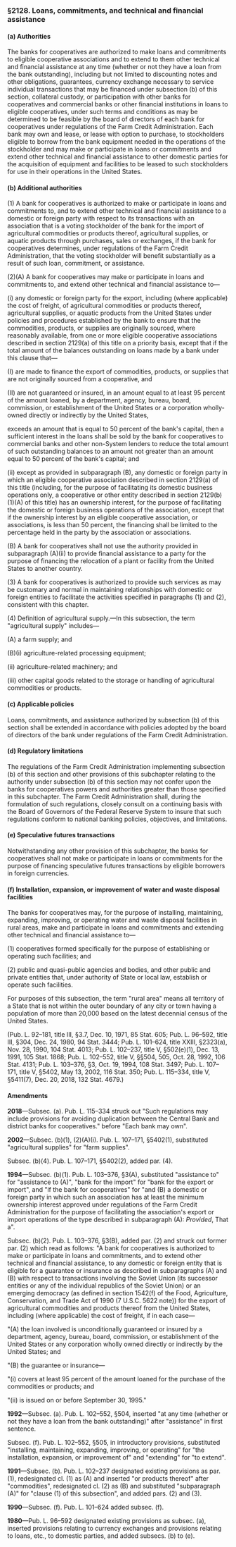 ### §2128. Loans, commitments, and technical and financial assistance ###

#### (a) Authorities ####

The banks for cooperatives are authorized to make loans and commitments to eligible cooperative associations and to extend to them other technical and financial assistance at any time (whether or not they have a loan from the bank outstanding), including but not limited to discounting notes and other obligations, guarantees, currency exchange necessary to service individual transactions that may be financed under subsection (b) of this section, collateral custody, or participation with other banks for cooperatives and commercial banks or other financial institutions in loans to eligible cooperatives, under such terms and conditions as may be determined to be feasible by the board of directors of each bank for cooperatives under regulations of the Farm Credit Administration. Each bank may own and lease, or lease with option to purchase, to stockholders eligible to borrow from the bank equipment needed in the operations of the stockholder and may make or participate in loans or commitments and extend other technical and financial assistance to other domestic parties for the acquisition of equipment and facilities to be leased to such stockholders for use in their operations in the United States.

#### (b) Additional authorities ####

(1) A bank for cooperatives is authorized to make or participate in loans and commitments to, and to extend other technical and financial assistance to a domestic or foreign party with respect to its transactions with an association that is a voting stockholder of the bank for the import of agricultural commodities or products thereof, agricultural supplies, or aquatic products through purchases, sales or exchanges, if the bank for cooperatives determines, under regulations of the Farm Credit Administration, that the voting stockholder will benefit substantially as a result of such loan, commitment, or assistance.

(2)(A) A bank for cooperatives may make or participate in loans and commitments to, and extend other technical and financial assistance to—

(i) any domestic or foreign party for the export, including (where applicable) the cost of freight, of agricultural commodities or products thereof, agricultural supplies, or aquatic products from the United States under policies and procedures established by the bank to ensure that the commodities, products, or supplies are originally sourced, where reasonably available, from one or more eligible cooperative associations described in section 2129(a) of this title on a priority basis, except that if the total amount of the balances outstanding on loans made by a bank under this clause that—

(I) are made to finance the export of commodities, products, or supplies that are not originally sourced from a cooperative, and

(II) are not guaranteed or insured, in an amount equal to at least 95 percent of the amount loaned, by a department, agency, bureau, board, commission, or establishment of the United States or a corporation wholly-owned directly or indirectly by the United States,

exceeds an amount that is equal to 50 percent of the bank's capital, then a sufficient interest in the loans shall be sold by the bank for cooperatives to commercial banks and other non-System lenders to reduce the total amount of such outstanding balances to an amount not greater than an amount equal to 50 percent of the bank's capital; and

(ii) except as provided in subparagraph (B), any domestic or foreign party in which an eligible cooperative association described in section 2129(a) of this title (including, for the purpose of facilitating its domestic business operations only, a cooperative or other entity described in section 2129(b)(1)(A) of this title) has an ownership interest, for the purpose of facilitating the domestic or foreign business operations of the association, except that if the ownership interest by an eligible cooperative association, or associations, is less than 50 percent, the financing shall be limited to the percentage held in the party by the association or associations.

(B) A bank for cooperatives shall not use the authority provided in subparagraph (A)(ii) to provide financial assistance to a party for the purpose of financing the relocation of a plant or facility from the United States to another country.

(3) A bank for cooperatives is authorized to provide such services as may be customary and normal in maintaining relationships with domestic or foreign entities to facilitate the activities specified in paragraphs (1) and (2), consistent with this chapter.

(4) Definition of agricultural supply.—In this subsection, the term "agricultural supply" includes—

(A) a farm supply; and

(B)(i) agriculture-related processing equipment;

(ii) agriculture-related machinery; and

(iii) other capital goods related to the storage or handling of agricultural commodities or products.

#### (c) Applicable policies ####

Loans, commitments, and assistance authorized by subsection (b) of this section shall be extended in accordance with policies adopted by the board of directors of the bank under regulations of the Farm Credit Administration.

#### (d) Regulatory limitations ####

The regulations of the Farm Credit Administration implementing subsection (b) of this section and other provisions of this subchapter relating to the authority under subsection (b) of this section may not confer upon the banks for cooperatives powers and authorities greater than those specified in this subchapter. The Farm Credit Administration shall, during the formulation of such regulations, closely consult on a continuing basis with the Board of Governors of the Federal Reserve System to insure that such regulations conform to national banking policies, objectives, and limitations.

#### (e) Speculative futures transactions ####

Notwithstanding any other provision of this subchapter, the banks for cooperatives shall not make or participate in loans or commitments for the purpose of financing speculative futures transactions by eligible borrowers in foreign currencies.

#### (f) Installation, expansion, or improvement of water and waste disposal facilities ####

The banks for cooperatives may, for the purpose of installing, maintaining, expanding, improving, or operating water and waste disposal facilities in rural areas, make and participate in loans and commitments and extending other technical and financial assistance to—

(1) cooperatives formed specifically for the purpose of establishing or operating such facilities; and

(2) public and quasi-public agencies and bodies, and other public and private entities that, under authority of State or local law, establish or operate such facilities.

For purposes of this subsection, the term "rural area" means all territory of a State that is not within the outer boundary of any city or town having a population of more than 20,000 based on the latest decennial census of the United States.

(Pub. L. 92–181, title III, §3.7, Dec. 10, 1971, 85 Stat. 605; Pub. L. 96–592, title III, §304, Dec. 24, 1980, 94 Stat. 3444; Pub. L. 101–624, title XXIII, §2323(a), Nov. 28, 1990, 104 Stat. 4013; Pub. L. 102–237, title V, §502(e)(1), Dec. 13, 1991, 105 Stat. 1868; Pub. L. 102–552, title V, §§504, 505, Oct. 28, 1992, 106 Stat. 4131; Pub. L. 103–376, §3, Oct. 19, 1994, 108 Stat. 3497; Pub. L. 107–171, title V, §5402, May 13, 2002, 116 Stat. 350; Pub. L. 115–334, title V, §5411(7), Dec. 20, 2018, 132 Stat. 4679.)

#### Amendments ####

**2018**—Subsec. (a). Pub. L. 115–334 struck out "Such regulations may include provisions for avoiding duplication between the Central Bank and district banks for cooperatives." before "Each bank may own".

**2002**—Subsec. (b)(1), (2)(A)(i). Pub. L. 107–171, §5402(1), substituted "agricultural supplies" for "farm supplies".

Subsec. (b)(4). Pub. L. 107–171, §5402(2), added par. (4).

**1994**—Subsec. (b)(1). Pub. L. 103–376, §3(A), substituted "assistance to" for "assistance to (A)", "bank for the import" for "bank for the export or import", and "if the bank for cooperatives" for "and (B) a domestic or foreign party in which such an association has at least the minimum ownership interest approved under regulations of the Farm Credit Administration for the purpose of facilitating the association's export or import operations of the type described in subparagraph (A): *Provided*, That a".

Subsec. (b)(2). Pub. L. 103–376, §3(B), added par. (2) and struck out former par. (2) which read as follows: "A bank for cooperatives is authorized to make or participate in loans and commitments, and to extend other technical and financial assistance, to any domestic or foreign entity that is eligible for a guarantee or insurance as described in subparagraphs (A) and (B) with respect to transactions involving the Soviet Union (its successor entities or any of the individual republics of the Soviet Union) or an emerging democracy (as defined in section 1542(f) of the Food, Agriculture, Conservation, and Trade Act of 1990 (7 U.S.C. 5622 note)) for the export of agricultural commodities and products thereof from the United States, including (where applicable) the cost of freight, if in each case—

"(A) the loan involved is unconditionally guaranteed or insured by a department, agency, bureau, board, commission, or establishment of the United States or any corporation wholly owned directly or indirectly by the United States; and

"(B) the guarantee or insurance—

"(i) covers at least 95 percent of the amount loaned for the purchase of the commodities or products; and

"(ii) is issued on or before September 30, 1995."

**1992**—Subsec. (a). Pub. L. 102–552, §504, inserted "at any time (whether or not they have a loan from the bank outstanding)" after "assistance" in first sentence.

Subsec. (f). Pub. L. 102–552, §505, in introductory provisions, substituted "installing, maintaining, expanding, improving, or operating" for "the installation, expansion, or improvement of" and "extending" for "to extend".

**1991**—Subsec. (b). Pub. L. 102–237 designated existing provisions as par. (1), redesignated cl. (1) as (A) and inserted "or products thereof" after "commodities", redesignated cl. (2) as (B) and substituted "subparagraph (A)" for "clause (1) of this subsection", and added pars. (2) and (3).

**1990**—Subsec. (f). Pub. L. 101–624 added subsec. (f).

**1980**—Pub. L. 96–592 designated existing provisions as subsec. (a), inserted provisions relating to currency exchanges and provisions relating to loans, etc., to domestic parties, and added subsecs. (b) to (e).